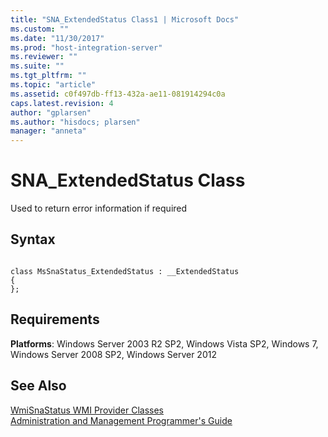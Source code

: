 ```yaml
---
title: "SNA_ExtendedStatus Class1 | Microsoft Docs"
ms.custom: ""
ms.date: "11/30/2017"
ms.prod: "host-integration-server"
ms.reviewer: ""
ms.suite: ""
ms.tgt_pltfrm: ""
ms.topic: "article"
ms.assetid: c0f497db-ff13-432a-ae11-081914294c0a
caps.latest.revision: 4
author: "gplarsen"
ms.author: "hisdocs; plarsen"
manager: "anneta"
---
```

# SNA_ExtendedStatus Class
Used to return error information if required  
  
## Syntax  
  
```  
  
class MsSnaStatus_ExtendedStatus : __ExtendedStatus  
{  
};  
```  
  
## Requirements  
 **Platforms**: Windows Server 2003 R2 SP2, Windows Vista SP2, Windows 7, Windows Server 2008 SP2, Windows Server 2012  
  
## See Also  
 [WmiSnaStatus WMI Provider Classes](../core/wmisnastatus-wmi-provider-classes1.md)   
 [Administration and Management Programmer's Guide](./administration-and-management-programmer-s-guide2.md)